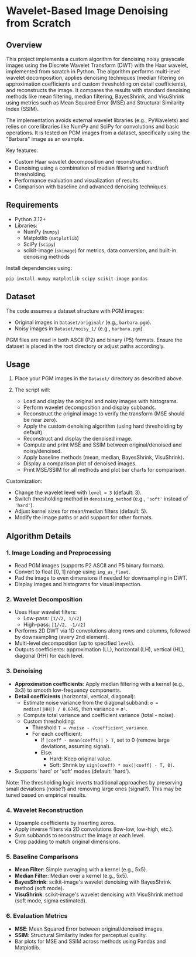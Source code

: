 # Wavelet-Based Image Denoising from Scratch

## Overview

This project implements a custom algorithm for denoising noisy grayscale images using the Discrete Wavelet Transform (DWT) with the Haar wavelet, implemented from scratch in Python. The algorithm performs multi-level wavelet decomposition, applies denoising techniques (median filtering on approximation coefficients and custom thresholding on detail coefficients), and reconstructs the image. It compares the results with standard denoising methods like mean filtering, median filtering, BayesShrink, and VisuShrink using metrics such as Mean Squared Error (MSE) and Structural Similarity Index (SSIM).

The implementation avoids external wavelet libraries (e.g., PyWavelets) and relies on core libraries like NumPy and SciPy for convolutions and basic operations. It is tested on PGM images from a dataset, specifically using the "Barbara" image as an example.

Key features:

- Custom Haar wavelet decomposition and reconstruction.
- Denoising using a combination of median filtering and hard/soft thresholding.
- Performance evaluation and visualization of results.
- Comparison with baseline and advanced denoising techniques.

## Requirements

- Python 3.12+
- Libraries:
  - NumPy (`numpy`)
  - Matplotlib (`matplotlib`)
  - SciPy (`scipy`)
  - scikit-image (`skimage`) for metrics, data conversion, and built-in denoising methods

Install dependencies using:

```
pip install numpy matplotlib scipy scikit-image pandas
```

## Dataset

The code assumes a dataset structure with PGM images:

- Original images in `Dataset/original/` (e.g., `barbara.pgm`).
- Noisy images in `Dataset/noisy_1/` (e.g., `barbara.pgm`).

PGM files are read in both ASCII (P2) and binary (P5) formats. Ensure the dataset is placed in the root directory or adjust paths accordingly.

## Usage

1. Place your PGM images in the `Dataset/` directory as described above.

2. The script will:
   - Load and display the original and noisy images with histograms.
   - Perform wavelet decomposition and display subbands.
   - Reconstruct the original image to verify the transform (MSE should be near zero).
   - Apply the custom denoising algorithm (using hard thresholding by default).
   - Reconstruct and display the denoised image.
   - Compute and print MSE and SSIM between original/denoised and noisy/denoised.
   - Apply baseline methods (mean, median, BayesShrink, VisuShrink).
   - Display a comparison plot of denoised images.
   - Print MSE/SSIM for all methods and plot bar charts for comparison.

Customization:

- Change the wavelet level with `level = 3` (default: 3).
- Switch thresholding method in `denoising_method` (e.g., `'soft'` instead of `'hard'`).
- Adjust kernel sizes for mean/median filters (default: 5).
- Modify the image paths or add support for other formats.

## Algorithm Details

### 1. Image Loading and Preprocessing

- Read PGM images (supports P2 ASCII and P5 binary formats).
- Convert to float [0, 1] range using `img_as_float`.
- Pad the image to even dimensions if needed for downsampling in DWT.
- Display images and histograms for visual inspection.

### 2. Wavelet Decomposition

- Uses Haar wavelet filters:
  - Low-pass: `[1/√2, 1/√2]`
  - High-pass: `[1/√2, -1/√2]`
- Performs 2D DWT via 1D convolutions along rows and columns, followed by downsampling (every 2nd element).
- Multi-level decomposition (up to specified `level`).
- Outputs coefficients: approximation (LL), horizontal (LH), vertical (HL), diagonal (HH) for each level.

### 3. Denoising

- **Approximation coefficients**: Apply median filtering with a kernel (e.g., 3x3) to smooth low-frequency components.
- **Detail coefficients** (horizontal, vertical, diagonal):
  - Estimate noise variance from the diagonal subband: `σ = median(|HH|) / 0.6745`, then variance = `σ²`.
  - Compute total variance and coefficient variance (total - noise).
  - Custom thresholding:
    - Threshold `T = √noise - √coefficient_variance`.
    - For each coefficient:
      - If `|coeff - mean(coeffs)| > T`, set to 0 (remove large deviations, assuming signal).
      - Else:
        - Hard: Keep original value.
        - Soft: Shrink by `sign(coeff) * max(|coeff| - T, 0)`.
- Supports 'hard' or 'soft' modes (default: 'hard').

Note: The thresholding logic inverts traditional approaches by preserving small deviations (noise?) and removing large ones (signal?). This may be tuned based on empirical results.

### 4. Wavelet Reconstruction

- Upsample coefficients by inserting zeros.
- Apply inverse filters via 2D convolutions (low-low, low-high, etc.).
- Sum subbands to reconstruct the image at each level.
- Crop padding to match original dimensions.

### 5. Baseline Comparisons

- **Mean Filter**: Simple averaging with a kernel (e.g., 5x5).
- **Median Filter**: Median over a kernel (e.g., 5x5).
- **BayesShrink**: scikit-image's wavelet denoising with BayesShrink method (soft mode).
- **VisuShrink**: scikit-image's wavelet denoising with VisuShrink method (soft mode, sigma estimated).

### 6. Evaluation Metrics

- **MSE**: Mean Squared Error between original/denoised images.
- **SSIM**: Structural Similarity Index for perceptual quality.
- Bar plots for MSE and SSIM across methods using Pandas and Matplotlib.

